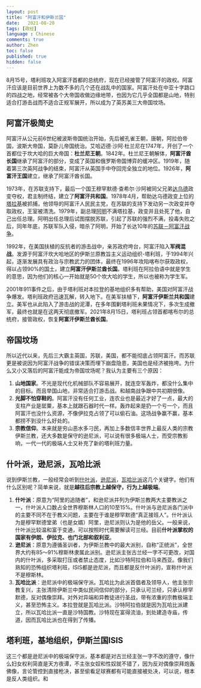 ```yaml
---
layout: post
title: "阿富汗和伊斯兰国"
date:   2021-08-20
tags: [政经]
language : Chinese
comments: true
author: Zhen
toc: false
published: true
hidden: false
---
```

8月15号，塔利班攻入阿富汗首都的总统府，现在已经接管了阿富汗的政权。阿富汗应该是目前世界上为数不多的几个还在战乱中的国家。阿富汗处在中亚十字路口的四战之地，经常被各个大帝国收做边缘地带，也因为它几乎全国都是山地，特别适合打游击战而不适合正规军展开，所以成为了英苏美三大帝国坟场。

## 阿富汗极简史
阿富汗从公元前6世纪被波斯帝国统治开始，先后被孔雀王朝，唐朝，阿拉伯帝国，波斯大帝国，莫卧儿帝国统治。艾哈迈德·沙阿·杜兰尼在1747年，开创了一个首都位于坎大哈的巨大帝国：**杜兰尼王朝**。1842年。杜兰尼王朝解体，**阿富汗酋长国**继承了阿富汗的部分，变成了英国和俄罗斯帝国博弈的缓冲区。1919年，随着第三次英阿战争的结束，阿富汗从英国手中夺回完全独立的地位。1926年，**阿富汗王国**建立，继承了阿富汗酋长国。

1973年，在苏联支持下，最后一个国王穆罕默德·查希尔·沙阿被同父兄弟[达乌德](https://zh.wikipedia.org/wiki/%E7%A9%86%E7%BD%95%E9%BB%98%E5%BE%B7%C2%B7%E4%BC%8A%E5%BE%B7%E9%87%8C%E6%96%AF%C2%B7%E8%BE%BE%E4%B9%8C%E5%BE%B7)政变夺权，君主制终结，建立了**阿富汗共和国**。1978年4月，帮助达乌德政变上位的[塔拉基](https://zh.wikipedia.org/wiki/%E7%A9%86%E7%BD%95%E9%BB%98%E5%BE%B7%C2%B7%E5%A1%94%E6%8B%89%E5%9F%BA)被抓捕，他领导的阿富汗人民民主党，在苏联的支持下发动另一次政变并夺取政权，王室被清洗。1979年，副总理[阿明](https://zh.wikipedia.org/wiki/%E5%93%88%E8%8F%B2%E4%BD%90%E6%8B%89%C2%B7%E9%98%BF%E6%98%8E)不满塔拉基，政变并且处死了他，自己出任总理。阿明出任总理后试图摆脱苏联，引起了苏联的强烈不满，投毒失败之后，同年年底，苏联军队入侵，暗杀了阿明，开始了长达10年的[苏联－阿富汗战争](https://zh.wikipedia.org/wiki/%E8%8B%8F%E8%81%94%EF%BC%8D%E9%98%BF%E5%AF%8C%E6%B1%97%E6%88%98%E4%BA%89 "苏联－阿富汗战争")。

1992年，在美国扶植的反抗者的游击战中，亲苏政府垮台，阿富汗陷入**军阀混战**。发源于阿富汗坎大哈地区的伊斯兰原教旨主义运动组织-塔利班，于1994年兴起，逐渐发展具有政治与宗教武力的团体，最终在1996年攻陷喀布尔获取政权，得以占领90%的国土，建立**阿富汗伊斯兰酋长国**。塔利班在阿拉伯语中就是学生的意思，因为他们的核心一开始就是50个坎大哈的学生，所以也被称为学生军。

2001年911事件之后，由于塔利班对本拉登的基地组织多有帮助，美国对阿富汗战争爆发。塔利班政府迅速瓦解，转入地下。在美军扶植下，**阿富汗伊斯兰共和国**建立。美军也从此陷入了游击战的泥潭，在多年围剿塔利班未果情况下，多次生成撤军，最终也就是在这两天彻底撤军。2021年8月15日，塔利班占领首都喀布尔的总统府，接管政权，恢复**阿富汗伊斯兰酋长国**。

## 帝国坟场
所以近代以来，先后三大霸主英国，苏联，美国，都不能彻底占领阿富汗。而苏联更是被说因为阿富汗战争的错误决策而埋下崩盘隐患，美国也是经济被拖垮。为什么又小又落后的阿富汗能成为帝国坟场呢？我认为主要有三个原因：
 1. **山地国家**。不光是现代化机械部队不容易展开，就连空军轰炸，都没什么集中的目标。而且举国山地，非常适合打游击战。和越南战争跟中共初期很像。
 2. **光脚不怕穿鞋的**。阿富汗没有任何工业，连农业也是最近才好了一点，最大的支柱产业是罂粟，基本上就跟石器时代一样。轰炸起来是扔一个亏一个，而且阿富汗也没什么资源，不像伊拉克占领了可以偷石油。这场战争赢不赢，基本都捞不到没什么好处的。
 3. **宗教信仰**。本来就是穷山恶水多刁民，再加上多数信丰世界上最反人类的宗教伊斯兰教，还大多数是保守的逊尼派，可以说有很多极端人士，而受宗教影响，一代一代的极端人士又补充了新的塔利班力量。
 
## 什叶派，逊尼派，瓦哈比派
说到伊斯兰教，一般经常会听到[什叶派](https://zh.wikipedia.org/wiki/%E4%BB%80%E5%8F%B6%E6%B4%BE)，[逊尼派](https://zh.wikipedia.org/wiki/%E9%81%9C%E5%B0%BC%E6%B4%BE)，[瓦哈比派](https://zh.wikipedia.org/wiki/%E7%93%A6%E5%93%88%E6%AF%94%E6%B4%BE)这几个关键字。他们有什么区别呢？简单来说，就是**越往后宗教上越保守，行为上越极端**。
 1. **什叶派**：原意为“阿里的追随者”，和逊尼派并列为伊斯兰教两大主要教派之一，什叶派人口数占全世界穆斯林人口的10至15%。什叶派与逊尼派各门派中的主要不同不在于教义问题，主要在于谁是穆罕默德“真正接班人”。什叶派认为是穆罕默德堂弟（也是女婿）阿里，逊尼派则认为是他的岳父。一般来说，什叶派比较温和富于变通，可以按照时代需要解读可兰经。目前**什叶派掌权的国家有伊朗、伊拉克、也门北部和叙利亚**。
 2. **逊尼派**：原意为遵循圣训者，为伊斯兰教中的最大派别，自称“正统派”，全世界大约有85～91%穆斯林隶属此派别。逊尼派主张古兰经一字不可更改，对国内的什叶派，多采取打压或者禁止态度，比如沙特阿拉伯和马来西亚。像我们熟知的恐怖组织塔利班，ISIS都是逊尼派，而且都是反什叶派的，宣称什叶派不是穆斯林。
 3. **瓦哈比派**：逊尼派中的极端保守派。瓦哈比为此派首倡者及领导人，他主张宗教复兴，主张清除伊斯兰中类似民间信仰的部分，只承认可兰经，只承认穆罕默德，反对偶像崇拜。对外对异端和异教徒进行圣战，带有浓重的宗教极端主义，甚至恐怖主义。本拉登就是瓦哈比派。沙特阿拉伯就是因为瓦哈比派建立，所以瓦哈比派一直是沙特国教。沙特现在富得流油，到处建造寺庙，传道，因而瓦哈比派也在得到了传播。

## 塔利班，基地组织，伊斯兰国ISIS
这三个都是逊尼派中的极端保守派，基本都是对古兰经主张一字不改的遵守，像什么妇女权利简直是天方夜谭，不主张女奴和性奴就不错了，因为反对偶像崇拜炮轰佛像，言论管控到直接枪决，甚至偷看足球赛都有可能直接被处决，可以说，根本是反人类组织。和
<!--stackedit_data:
eyJoaXN0b3J5IjpbODU3MTEyMTAwLC0xOTk3MDAyNTcxLDU0NT
k4MjE3NCwxNzEzMTU5OTMxLC0xNzY3NTMyMDEwLC0xNzgxOTA3
MjAyLDE4ODE4Mzk1OTQsODgxNTI0OTksLTEzODczNDI2MjIsMT
QwNTc4ODEyMCwtMTczMjE2OTU2OCwtMjM2MzcwMTU4LDU1MzY1
OTI5NSwtMjE0NDczMDQ0MSwyMDQ0MzY3MDYsLTU1OTUyMjgxMF
19
-->